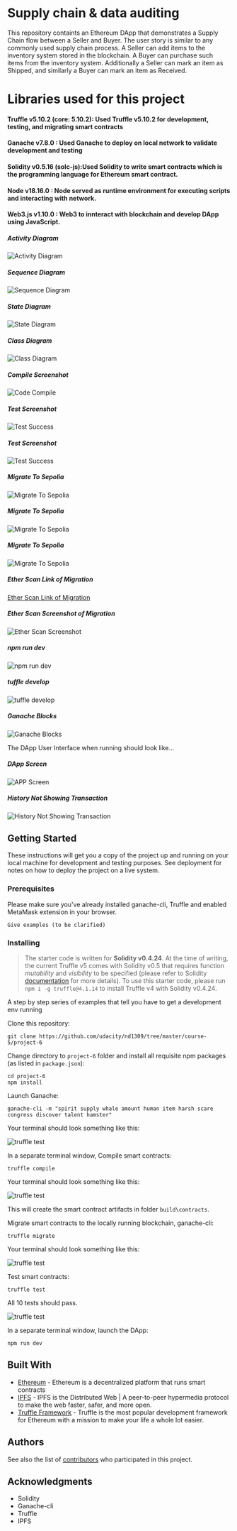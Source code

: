 # Supply chain & data auditing

This repository containts an Ethereum DApp that demonstrates a Supply Chain flow between a Seller and Buyer. The user story is similar to any commonly used supply chain process. A Seller can add items to the inventory system stored in the blockchain. A Buyer can purchase such items from the inventory system. Additionally a Seller can mark an item as Shipped, and similarly a Buyer can mark an item as Received.

# Libraries used for this project
#### Truffle v5.10.2 (core: 5.10.2): Used Truffle v5.10.2 for development, testing, and migrating  smart contracts
#### Ganache v7.8.0 : Used Ganache to deploy on local network to validate development and testing 
#### Solidity v0.5.16 (solc-js):Used Solidity to write smart contracts which is the programming language for Ethereum smart contract.
#### Node v18.16.0 : Node served as runtime environment for executing scripts and interacting with  network.
#### Web3.js v1.10.0 : Web3 to innteract with blockchain and develop DApp using JavaScript.


##### Activity Diagram
![Activity Diagram](images/Activity.png)

##### Sequence Diagram
![Sequence Diagram](images/Sequence.png)

##### State Diagram
![State Diagram](images/State.png)

##### Class Diagram
![Class Diagram](images/Class.png)

##### Compile Screenshot
![Code Compile](images/Compile.png)

##### Test Screenshot
![Test Success](images/Test1.png)

##### Test Screenshot
![Test Success](images/Test2.png)

##### Migrate To Sepolia
![Migrate To Sepolia](images/migrate-sepolia.png)

##### Migrate To Sepolia
![Migrate To Sepolia](images/migrate-sepolia2.png)

##### Migrate To Sepolia
![Migrate To Sepolia](images/migrate-sepolia3.png)

##### Ether Scan Link of Migration
[Ether Scan Link of Migration ](https://sepolia.etherscan.io/address/0x83F5aD0723fb7C0903C9f6D98fc01299dF87F838)

##### Ether Scan Screenshot of Migration
![Ether Scan Screenshot](images/EtherScan.png)

##### npm run dev
![npm run dev](images/run.png)

##### tuffle develop
![tuffle develop](images/tuffle.png)

##### Ganache Blocks
![Ganache Blocks](images/ganache.png)


The DApp User Interface when running should look like...
##### DApp Screen
![APP Screen](images/Screen-1.png)
##### History Not Showing Transaction
![History Not Showing Transaction](images/history.GIF)


## Getting Started

These instructions will get you a copy of the project up and running on your local machine for development and testing purposes. See deployment for notes on how to deploy the project on a live system.

### Prerequisites

Please make sure you've already installed ganache-cli, Truffle and enabled MetaMask extension in your browser.

```
Give examples (to be clarified)
```

### Installing

> The starter code is written for **Solidity v0.4.24**. At the time of writing, the current Truffle v5 comes with Solidity v0.5 that requires function *mutability* and *visibility* to be specified (please refer to Solidity [documentation](https://docs.soliditylang.org/en/v0.5.0/050-breaking-changes.html) for more details). To use this starter code, please run `npm i -g truffle@4.1.14` to install Truffle v4 with Solidity v0.4.24. 

A step by step series of examples that tell you have to get a development env running

Clone this repository:

```
git clone https://github.com/udacity/nd1309/tree/master/course-5/project-6
```

Change directory to ```project-6``` folder and install all requisite npm packages (as listed in ```package.json```):

```
cd project-6
npm install
```

Launch Ganache:

```
ganache-cli -m "spirit supply whale amount human item harsh scare congress discover talent hamster"
```

Your terminal should look something like this:

![truffle test](images/ganache-cli.png)

In a separate terminal window, Compile smart contracts:

```
truffle compile
```

Your terminal should look something like this:

![truffle test](images/truffle_compile.png)

This will create the smart contract artifacts in folder ```build\contracts```.

Migrate smart contracts to the locally running blockchain, ganache-cli:

```
truffle migrate
```

Your terminal should look something like this:

![truffle test](images/truffle_migrate.png)

Test smart contracts:

```
truffle test
```

All 10 tests should pass.

![truffle test](images/truffle_test.png)

In a separate terminal window, launch the DApp:

```
npm run dev
```

## Built With

* [Ethereum](https://www.ethereum.org/) - Ethereum is a decentralized platform that runs smart contracts
* [IPFS](https://ipfs.io/) - IPFS is the Distributed Web | A peer-to-peer hypermedia protocol
to make the web faster, safer, and more open.
* [Truffle Framework](http://truffleframework.com/) - Truffle is the most popular development framework for Ethereum with a mission to make your life a whole lot easier.


## Authors

See also the list of [contributors](https://github.com/your/project/contributors.md) who participated in this project.

## Acknowledgments

* Solidity
* Ganache-cli
* Truffle
* IPFS
